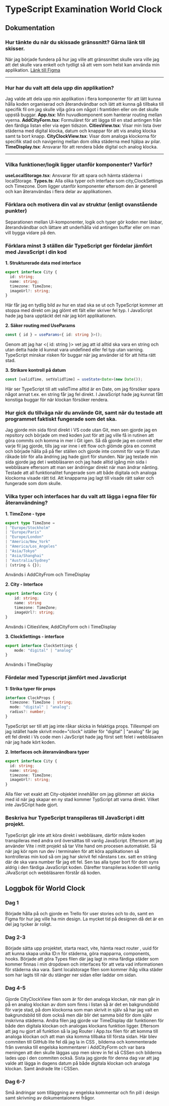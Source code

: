 # TypeScript Examination World Clock 

## Dokumentation 

### Hur tänkte du när du skissade gränssnitt? Gärna länk till skisser.

När jag började fundera på hur jag ville att gränssnittet skulle vara ville jag att det skulle vara enkelt och tydligt så att vem som helst kan använda min applikation. 
[Länk till Figma](https://www.figma.com/design/Qu5LdzFKVbjgxQiNditeU2/Untitled?node-id=0-1&m=dev&t=W4cBhsFydOv5ZIJv-1)

---

### Hur har du valt att dela upp din applikation?
Jag valde att dela upp min applikation i flera komponenter för att lätt kunna hålla koden organiserad och återandvändbar och lätt att kunna gå tillbaka till specifik fil om jag skulle vilja göra om något i framtiden eller om det skulle uppstå buggar. 
**App.tsx**: Min huvudkomponent som hanterar routing mellan vyerna.
**AddCityForm.tsx**: Formuläret för att lägga till en stad antingen från den färdiga listan eller via egen tidszon.
**CitiesView.tsx**: Visar min lista över städerna med digital klocka, datum och knappar för att vis analog klocka samt ta bort knapp.
**CityClockView.tsx**: Visar dom analoga klockorna för specifik stad och navigering mellan dom olika städerna med hjälpa av pilar.
**TimeDisplay.tsx**: Ansvarar för att rendera både digital och analog klocka. 

--- 
### Vilka funktioner/logik ligger utanför komponenter? Varför? 
**useLocalStorage.tsx**: Ansvarar för att spara och hämta städerna i localStorage.
**Types.ts**: Alla olika typer och interface som city,ClockSettings och Timezone. 
Dom ligger utanför komponenter eftersom den är generell och kan återanvändas i flera delar av applikationen.

### Förklara och motivera din val av struktur (enligt ovanstående punkter)
Separationen mellan UI-komponenter, logik och typer gör koden mer läsbar, återandvändbar och lättare att underhålla vid antingen buffar eller om man vill bygga vidare på den.

### Förklara minst 3 ställen där TypeScript ger fördelar jämfört med JavaScript i din kod

**1. Strukturerade data med interface**

```ts 
export interface City {
  id: string;
  name: string;
  timezone: TimeZone;
  imageUrl?: string;
}
```
Här får jag en tydlig bild av hur en stad ska se ut och TypeScript kommer att stoppa med direkt om jag glömt ett fält eller skriver fel typ. I JavaScript hade jag bara upptäckt det när jag kört applikationen.

**2. Säker routing med UseParams**

```ts
const { id } = useParams<{ id: string }>();
````
Genom att jag har <{ id: string }> vet jag att id alltid ska vara en string och utan detta hade id kunnat vara undefined eller fel typ utan varning. TypeScript minskar risken för buggar när jag använder id för att hitta rätt stad.

**3. Strikare kontroll på datum**
```ts
const [validTime, setValidTime] = useState<Date>(new Date());
````
Här ser TypeScript till att validTime alltid är en Date, om jag försöker spara något annat t.ex. en string får jag fel direkt. I JavaScript hade jag kunnat fått konstiga buggar för när klockan försöker rendera.

### Hur gick du tillväga när du använde Git, samt när du testade att programmet faktiskt fungerade som det ska.
Jag gjorde min sida först direkt i VS code utan Git, men sen gjorde jag en repsitory och började om med koden just för att jag ville få in rutinen att göra commits och komma in mer i Git igen. Så då gjorde jag en commit efter varje fil jag gjorde, tills jag var inne i ett flow och glömde göra en commit och började hålla på på fler ställen och gjorde inte commit för varje fil utan råkade blir för alla ändring jag hade gjort för stunden. När jag testade min sida gjorde jag det i webbläsaren och jag hade alltid igång min sida i webbläsare eftersom att man ser ändringar direkt när man ändrar nånting. Testade att all funktionalitet fungerade som att både digitala och analoga klockorna visade rätt tid. Att knapparna jag lagt till visade rätt saker och fungerade som dom skulle.

### Vilka typer och interfaces har du valt att lägga i egna filer för återanvändning?

**1. TimeZone - type**

```ts
export type TimeZone = 
| "Europe/Stockholm"
| "Europe/Paris"
| "Europe/London"
| "America/New_York"
| "America/Los_Angeles"
| "Asia/Tokyo"
| "Asia/Shanghai"
| "Australia/Sydney"
| (string & {});
```
Används i AddCityFrom och TimeDisplay

**2. City - Interface**

```ts
export interface City {
    id: string;         
    name: string        
    timezone: TimeZone; 
    imageUrl?: string;  
}
````
Används i CitiesView, AddCityForm och i TimeDisplay

**3. ClockSettings - interface**

```ts
export interface ClockSettings {
    mode: "digital" | "analog"
}
````
Används i TimeDisplay

### Fördelar med Typescript jämfört med JavaScript

**1: Strika typer för props**

```ts
interface ClockProps {
  timezone: TimeZone | string;
  mode: "digital" | "analog";
  radius?: number;
}
````
TypeScript ser till att jag inte råkar skicka in felaktiga props. Tillexmpel om jag istället hade skrivit mode="clock" iställer för "digital" | "analog" får jag ett fel direkt i Vs code men i JavScript hade jag först sett felet i webbläsaren när jag hade kört koden.


**2. Interfaces och återanvändbara typer**
```ts
export interface City {
  id: string;
  name: string;
  timezone: TimeZone;
  imageUrl?: string;
}
````
Alla filer vet exakt att City-objektet innehåller om jag glömmer att skicka med id när jag skapar en ny stad kommer TypScript att varna direkt. Vilket inte JavSCript hade gjort.

### Beskriva hur TypeScript transpileras till JavaScript i ditt projekt.

TypeScript går inte att köra direkt i webbläsare, därför måste koden transpileras med andra ord översättas till vanlig JavaScript. Eftersom att jag använder Vite i mitt projekt så tar Vite hand om procesen automatiskt. Så när jag kör npm run dev i terminalen för att köra applikationen så kontrolleras min kod så om jag har skrivit fel nånstans t.ex. satt en sträng där de ska vara number får jag ett fel. Sen tas alla typer bort för dom syns aldrig i den färdiga JavaScript koden. Därefter transpileras koden till vanlig JAvaScript och webbläsaren förstår då koden. 

## Loggbok för World Clock

### Dag 1

Började hålla på och gjorde en Trello för user stories och to do, samt en Figma för hur jag ville ha min design. La mycket tid på designen då det är en del jag tycker är roligt.

### Dag 2-3 
Började sätta upp projektet, starta react, vite,  hämta react router , uuid för att kunna skapa unika ID:n för städerna, göra mapparna, components, hooks. Började att göra Types filen där jag lagt in mina färdiga städer som kommer finnas i min dropdown och interfaces för att veta vad informationen för städerna ska vara. Samt localstorage filen som kommer ihåg vilka städer som har lagts till när du stänger ner sidan eller laddar om sidan. 

### Dag 4-5
Gjorde CityClockView filen som är för den analoga klockan, när man går in på en analog klockan av dom som finns i listan så är det en bakgrundsbild för varje stad, på dom klockorna som man skrivit in själv så har jag valt en bakgrundsbild till dom också men där blir det samma bild för dom själv inskrivna städerna.  Andra filen jag gjorde var TimeDisplay där funktionen för både den digitala klockan och analogas klockans funktion ligger. Eftersom att jag nu gjort all funktion så la jag Router i App.tsx filen för att komma till analoga klockan och att man ska komma tillbaka till första sidan. Här blev commiten till GitHub lite fel då jag la in CSS , bilderna och kommenterade från svenska till engelska kommentarer i AddCityForm och var bara meningen att den skulle läggas upp men skrev in fel så CSSen och bilderna lades upp i den commiten också. Sista jag gjorde för denna dag var att jag valde att lägga in dagens datum på både digitala klockan och analoga klockan. Samt ändrade lite i CSSen. 

### Dag 6-7
Små ändringar som tilläggning av engelska kommentar och fin pill i design samt skrivning av dokumentaionens frågor.